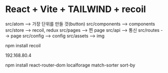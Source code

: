 # React + Vite + TAILWIND + recoil

src/atom --> 가장 단위를 만들 것(button)
src/components --> components
src/store --> recoil, redux
src/pages --> 찐 page
src/api --> 통신
src/routes --> page
src/config --> config
src/assets --> img

npm install recoil

192.168.80.4

npm install react-router-dom localforage match-sorter sort-by
